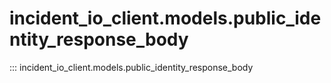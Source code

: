 # incident_io_client.models.public_identity_response_body

::: incident_io_client.models.public_identity_response_body